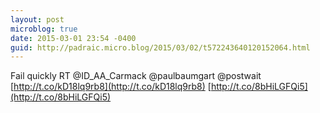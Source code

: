 ```yaml
---
layout: post
microblog: true
date: 2015-03-01 23:54 -0400
guid: http://padraic.micro.blog/2015/03/02/t572243640120152064.html
---
```

Fail quickly RT @ID_AA_Carmack  @paulbaumgart @postwait [http://t.co/kD18lq9rb8](http://t.co/kD18lq9rb8) [http://t.co/8bHiLGFQi5](http://t.co/8bHiLGFQi5)

